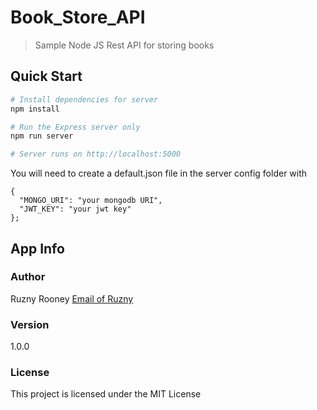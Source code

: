 # Book_Store_API

> Sample Node JS Rest API for storing books

## Quick Start

```bash
# Install dependencies for server
npm install

# Run the Express server only
npm run server

# Server runs on http://localhost:5000
```

You will need to create a default.json file in the server config folder with

```
{
  "MONGO_URI": "your mongodb URI",
  "JWT_KEY": "your jwt key"
};
```

## App Info

### Author

Ruzny Rooney
[Email of Ruzny](www.roony0782045336@gmail.com)

### Version

1.0.0

### License

This project is licensed under the MIT License
